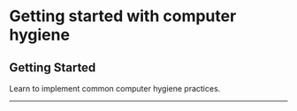 # Getting started with computer hygiene

## Getting Started


Learn to implement common computer hygiene practices.

***